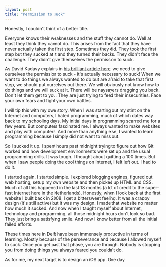 ```yaml
---
layout: post
title: "Permission to suck"
---
```


Honestly, I couldn't think of a better title.

Everyone knows their weaknesses and the stuff they cannot do. Well at least they think they cannot do. This arises from the fact that they have never actually taken the first step. Sometimes they did. They took the first step but they sucked at it and they turned their backs. They didn't face the challenge. They didn't give themselves the permission to suck.

As David Kadavy explains in [his brilliant article here](http://kadavy.net/blog/posts/permission-to-suck/), we need to give ourselves the permission to suck - it's actually necessary to suck! When we want to do things we always wanted to do but are afraid to take that first step, we should put ourselves out there. We will obviously not know how to do things and we will suck at it. There will be naysayers dragging you back. Don't let them get to you. They are just trying to feed their insecurities. Face your own fears and fight your own battles.

I will tip this with my own story. When I was starting out my stint on the Internet and computers, I hated programming, much of which dates way back to my schooling days. My initial days in programming scarred me for a few years. But computers fascinated me. I always wanted to make websites and play with computers. And more than anything else, I wanted to learn programming because I simply did not want to miss out.

So I sucked it up. I spent hours past midnight trying to figure out how Git worked and how development environments were set up and the usual programming drills. It was tough. I thought about quitting a 100 times. But when I saw people doing the cool things on Internet, I felt left out. I had to do it.

I started again. I started simple. I explored blogging engines, figured out web hosting, setup my own website and then picked up HTML and CSS. Much of all this happened in the last 18 months (a lot of credit to the super-fast Internet here in the Netherlands). Honestly, when I look back at the first website I built back in 2008, I get a bittersweet feeling. It was a crappy design (it's still active) but it was my design. I made that website no matter how much it sucked. And now when I taught myself about Internet, technology and programming, all those midnight hours don't look so bad. They just bring a satisfying smile. And now I know better from all the initial failed efforts.

These times here in Delft have been immensely productive in terms of learning. Mostly because of the perseverance and because I allowed myself to suck. Once you get past that phase, you are through. Nobody is stopping you from doing things you always feared you couldn't do.

As for me, my next target is to design an iOS app. One day